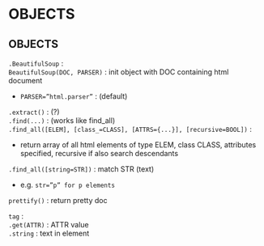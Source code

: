 # OBJECTS  
    
## OBJECTS  
`.BeautifulSoup` :   
`BeautifulSoup(DOC, PARSER)` : init object with DOC containing html document  
*	`PARSER=”html.parser”`	: (default)  

`.extract()` : (?)  
`.find(...)` : (works like find_all)  
`.find_all([ELEM], [class_=CLASS], [ATTRS={...}], [recursive=BOOL])` :  
*	return array of all html elements of type ELEM, class CLASS, attributes specified, recursive if also search descendants  

`.find_all([string=STR])` : match STR (text)  
*	e.g. `str=”p” for p elements`  

`prettify()` : return pretty doc  
  
`tag` :   
`.get(ATTR)` : ATTR value  
`.string` : text in element  


